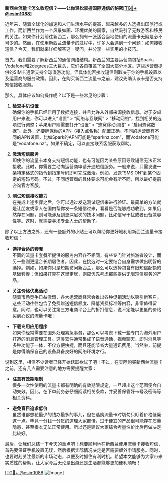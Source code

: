 **新西兰流量卡怎么收短信？——让你轻松掌握国际通信的秘密[[TG💪+ @esim1088](https://t.me/s/esim1088)]**

近年来，随着全球化的加速和人们生活水平的提高，越来越多的人选择出国旅行或工作。而新西兰作为一个风景如画、环境优美的国家，自然吸引了无数游客和移民的关注。如果你计划前往新西兰，那么拥有一张适合当地使用的流量卡无疑是必不可少的。然而，在使用新西兰流量卡的过程中，许多人会遇到一个问题：如何接收短信？今天，我们就来详细解答这一疑问，并分享一些实用的小技巧。

首先，我们需要了解新西兰的通信网络结构。新西兰的主要运营商包括Spark、Vodafone和2degrees三大巨头，它们各自覆盖了全国大部分地区。这些运营商提供的SIM卡通常支持全球漫游功能，但具体能否接收短信则取决于你的手机设置以及运营商的服务政策。因此，在购买新西兰流量卡之前，建议先确认该卡是否支持短信接收服务。

那么，具体应该如何操作呢？以下是一些常见的步骤：

1. **检查手机设置**  
   确保你的手机已经启用了数据连接，并且允许从外部来源接收信息。对于安卓用户来说，你可以进入“设置” > “网络与互联网” > “移动网络”，找到相关的选项进行调整；苹果用户则需要打开“设置” > “蜂窝移动网络” > “启用蜂窝数据”。此外，还要确保你的APN（接入点名称）配置正确。不同的运营商有不同的APN设置，比如Spark的APN可能是“sparknz.com”，而Vodafone可能是“vodafone.nz”。如果不确定，可以直接联系客服获取帮助。

2. **激活短信服务**  
   即使你的流量卡本身支持短信功能，也有可能因为某些原因导致短信无法正常接收。此时，你需要主动向运营商申请开通短信服务。一般来说，只需发送一条特定格式的指令到指定号码即可完成激活。例如，发送“SMS ON”到某个固定的短码号码。不过，不同运营商的具体要求可能会有所不同，所以最好提前咨询官方客服。

3. **测试短信接收能力**  
   在完成上述步骤之后，你可以通过发送测试短信来进行验证。最简单的方法就是让朋友或家人在国内帮你发一条短信过来，看看是否能够成功收到。如果仍然存在问题，则可能涉及到更深层次的技术问题，比如信号干扰或者设备兼容性等。这时，就需要寻求专业人士的帮助了。

除了以上方法之外，还有一些额外的小贴士可以帮助你更好地利用新西兰流量卡接收短信：

- **选择合适的套餐**  
   不同的流量卡套餐所提供的服务内容各不相同，有些专门针对旅游者设计，而另一些则更适合长期居住者。因此，在挑选时一定要结合自身需求做出明智的选择。例如，如果你只是短期访问新西兰，那么可以选择包含有限短信配额的基础套餐；但如果打算在这里定居，则应优先考虑那些提供无限短信服务的产品。

- **关注价格优惠活动**  
   随着市场竞争日益激烈，各大运营商经常会推出各种促销活动以吸引新客户。这些活动往往包含了免费赠送短信额度、降低资费标准等内容，非常值得留意。同时，也可以关注第三方电商平台上的折扣信息，说不定能以更低的价格买到心仪的流量卡哦！

- **下载专用应用程序**  
   如果你经常需要在国外处理紧急事务，那么可以考虑下载一些专门为海外用户打造的消息管理工具。这类软件通常集成了语音通话、视频聊天、即时消息等多种功能于一体，不仅方便快捷，而且还能节省大量通讯费用。当然啦，前提是你得确保自己的设备具备良好的网络环境才行。

说到这里，相信不少读者已经开始跃跃欲试了吧！不过，在实际购买新西兰流量卡之前，还有几点需要注意的地方需要提醒大家：

- **注意有效期限制**  
   很多一次性使用的流量卡都有明确的有效期限规定，一旦超出这个范围便会自动失效。因此，在下单前务必仔细阅读相关条款，并妥善保管好卡号及密码等相关资料。

- **避免盲目追求低价**  
   虽然谁都想花最少的钱办最多的事儿，但在选购流量卡时切勿只盯着价格低廉这一点。毕竟一分钱一分货的道理大家都懂，过于便宜的产品很可能存在质量隐患，甚至根本无法正常使用。所以还是建议大家综合考量性价比后再做决定比较好。

最后，让我们总结一下今天的重点吧！想要顺利地在新西兰使用流量卡接收短信，首先要保证手机设置无误，然后根据实际情况决定是否需要额外申请服务。同时，也要时刻关注最新的市场动态，以便及时抓住有利时机。希望本文能够为大家带来实质性的帮助，让大家今后无论是出游还是生活都能够更加便利顺畅！

[[TG💪+ @esim1088](https://t.me/s/esim1088) ![Image](https://i.postimg.cc/4NQfJmqS/Snipaste-2025-05-13-00-14-12.png)]
